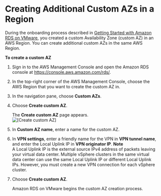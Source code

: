 # Creating Additional Custom AZs in a Region<a name="creating-a-custom-az"></a>

During the onboarding process described in [Getting Started with Amazon RDS on VMware](getting-started-with-rds-on-vmware.md), you created a custom Availability Zone \(custom AZ\) in an AWS Region\. You can create additional custom AZs in the same AWS Region\. 

**To create a custom AZ**

1. Sign in to the AWS Management Console and open the Amazon RDS console at [https://console\.aws\.amazon\.com/rds/](https://console.aws.amazon.com/rds/)\.

1. In the top\-right corner of the AWS Management Console, choose the AWS Region that you want to create the custom AZ in\. 

1. In the navigation pane, choose **Custom AZs**\.

1. Choose **Create custom AZ**\.

   The **Create custom AZ** page appears\.  
![\[Create custom AZ\]](http://docs.aws.amazon.com/AmazonRDS/latest/RDSonVMwareUserGuide/)

1. In **Custom AZ name**, enter a name for the custom AZ\.

1. In **VPN settings**, enter a friendly name for the VPN in **VPN tunnel name**, and enter the Local Uplink IP in **VPN originator IP**\.
**Note**  
A Local Uplink IP is the external source IPv4 address of packets leaving your virtual data center\. Multiple vSphere clusters in the same virtual data center can use the same Local Uplink IP or different Local Uplink IPs\. However, you must create a new VPN connection for each vSphere cluster\.

1. Choose **Create custom AZ**\.

   Amazon RDS on VMware begins the custom AZ creation process\.